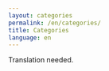 ```yaml
---
layout: categories
permalink: /en/categories/
title: Categories
language: en
---
```


Translation needed.
